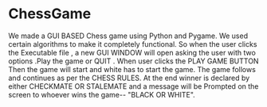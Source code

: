 # ChessGame
We made a GUI BASED Chess game using Python and Pygame. We used certain algorithms to make it completely functional. So when the user clicks the Executable file , a new GUI WINDOW will open asking the user with two options .Play the game or QUIT . When user clicks the PLAY GAME BUTTON Then the game will start and white has to start the game. The game follows and continues as per the CHESS RULES. At the end winner is declared by either CHECKMATE OR STALEMATE and a message will be Prompted on the screen to whoever wins the game-- "BLACK OR WHITE".
